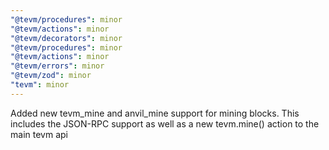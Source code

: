 ```yaml
---
"@tevm/procedures": minor
"@tevm/actions": minor
"@tevm/decorators": minor
"@tevm/procedures": minor
"@tevm/actions": minor
"@tevm/errors": minor
"@tevm/zod": minor
"tevm": minor
---
```


Added new tevm_mine and anvil_mine support for mining blocks. This includes the JSON-RPC support as well as a new tevm.mine() action to the main tevm api
